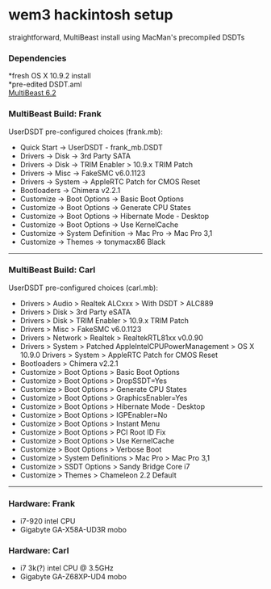 # wem3 hackintosh setup 
 
straightforward, MultiBeast install using MacMan's precompiled DSDTs 

### Dependencies
*fresh OS X 10.9.2 install  
*pre-edited DSDT.aml  
[MultiBeast 6.2](http://www.multibeast.com)  
  
### MultiBeast Build: Frank
UserDSDT pre-configured choices (frank.mb):
- Quick Start -> UserDSDT - frank_mb.DSDT     
- Drivers -> Disk -> 3rd Party SATA
- Drivers -> Disk -> TRIM Enabler > 10.9.x TRIM Patch  
- Drivers -> Misc -> FakeSMC v6.0.1123  
- Drivers -> System -> AppleRTC Patch for CMOS Reset  
- Bootloaders -> Chimera v2.2.1  
- Customize -> Boot Options -> Basic Boot Options  
- Customize -> Boot Options -> Generate CPU States  
- Customize -> Boot Options -> Hibernate Mode - Desktop  
- Customize -> Boot Options -> Use KernelCache  
- Customize -> System Definition -> Mac Pro -> Mac Pro 3,1  
- Customize -> Themes -> tonymacx86 Black    

---

### MultiBeast Build: Carl  
UserDSDT pre-configured choices (carl.mb):
- Drivers > Audio > Realtek ALCxxx > With DSDT > ALC889
- Drivers > Disk > 3rd Party eSATA
- Drivers > Disk > TRIM Enabler > 10.9.x TRIM Patch
- Drivers > Misc > FakeSMC v6.0.1123
- Drivers > Network > Realtek > RealtekRTL81xx v0.0.90
- Drivers > System > Patched AppleIntelCPUPowerManagement > OS X 10.9.0 Drivers > System > AppleRTC Patch for CMOS Reset
- Bootloaders > Chimera v2.2.1
- Customize > Boot Options > Basic Boot Options
- Customize > Boot Options > DropSSDT=Yes
- Customize > Boot Options > Generate CPU States
- Customize > Boot Options > GraphicsEnabler=Yes
- Customize > Boot Options > Hibernate Mode - Desktop
- Customize > Boot Options > IGPEnabler=No
- Customize > Boot Options > Instant Menu
- Customize > Boot Options > PCI Root ID Fix
- Customize > Boot Options > Use KernelCache
- Customize > Boot Options > Verbose Boot
- Customize > System Definitions > Mac Pro > Mac Pro 3,1
- Customize > SSDT Options > Sandy Bridge Core i7
- Customize > Themes > Chameleon 2.2 Default  
  

---

### Hardware: Frank
- i7-920 intel CPU
- Gigabyte GA-X58A-UD3R mobo 

### Hardware: Carl
- i7 3k(?) intel CPU @ 3.5GHz
- Gigabyte GA-Z68XP-UD4 mobo
